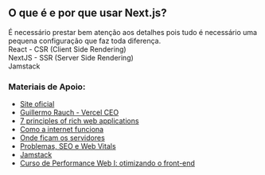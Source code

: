 ## O que é e por que usar Next.js?

É necessário prestar bem atenção aos detalhes pois tudo é necessário uma pequena configuração que faz toda diferença. </br>
React - CSR (Client Side Rendering) </br>
NextJS - SSR (Server Side Rendering) </br>
Jamstack </br>

### Materiais de Apoio:

* [Site oficial](https://nextjs.org/)
* [Guillermo Rauch - Vercel CEO](https://twitter.com/rauchg)
* [7 principles of rich web applications](https://rauchg.com/2014/7-principles-of-rich-web-applications)
* [Como a internet funciona](https://www.submarinecablemap.com/)
* [Onde ficam os servidores](https://jachoos.net/amazon-web-services-locations/)
* [Problemas, SEO e Web Vitals](https://web.dev/vitals/)
* [Jamstack](https://jamstack.org/)
* [Curso de Performance Web I: otimizando o front-end](https://www.alura.com.br/conteudo/otimizacao-performance-web)

